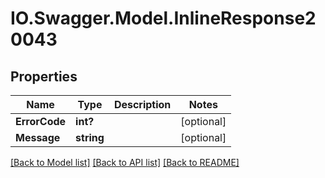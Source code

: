 # IO.Swagger.Model.InlineResponse20043
## Properties

Name | Type | Description | Notes
------------ | ------------- | ------------- | -------------
**ErrorCode** | **int?** |  | [optional] 
**Message** | **string** |  | [optional] 

[[Back to Model list]](../README.md#documentation-for-models) [[Back to API list]](../README.md#documentation-for-api-endpoints) [[Back to README]](../README.md)

